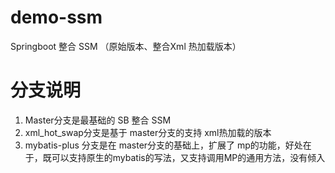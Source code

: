 # demo-ssm
Springboot 整合 SSM （原始版本、整合Xml 热加载版本）

# 分支说明
1. Master分支是最基础的 SB 整合 SSM
2. xml_hot_swap分支是基于 master分支的支持 xml热加载的版本
3. mybatis-plus 分支是在 master分支的基础上，扩展了 mp的功能，好处在于，既可以支持原生的mybatis的写法，又支持调用MP的通用方法，没有倾入
